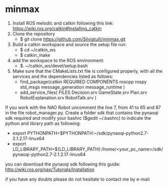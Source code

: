 # minmax

1) Install ROS melodic and catkin following this link: https://wiki.ros.org/catkin#Installing_catkin
2) Clone the repository 
    - $ git clone https://github.com/Silviatulli/minmax.git 
3) Build a catkin workspace and source the setup file run:
    - $ cd ~/catkin_ws
    - $ catkin_make
4) add the workspace to the ROS environment:
    - $. ~/catkin_ws/devel/setup.bash
5) Make sure that the CMakeLists.txt file is configured properly, with all the services and the dependencies listed as follows:
    - find_package(catkin REQUIRED COMPONENTS
      roscpp
      rospy
      std_msgs
      message_generation
      message_runtime
    )
    - add_service_files(
       FILES
       Decision.srv
       GameState.srv
       Plan.srv
       RobotExplanation.srv
       RobotTalk.srv
     )

If you work with the NAO Robot uncomment the line 7, from 41 to 65 and 87 in the file robot_manager.py.
Create a folder sdk that contains the pynaoqi sdk required and modify your bashrc ($gedit ~/.bashrc) to indicate the python and library path as following:
- export PYTHONPATH=$PYTHONPATH:~/sdk/pynaoqi-python2.7-2.1.2.17-linux64
- export LD_LIBRARY_PATH=${LD_LIBRARY_PATH}:/home/<your_pc_name>/sdk/pynaoqi-python2.7-2.1.2.17-linux64

you can download the pynaoqi sdk following this guide: http://wiki.ros.org/nao/Tutorials/Installation

if you have any doubts please do not hesitate to contact me by e-mail
